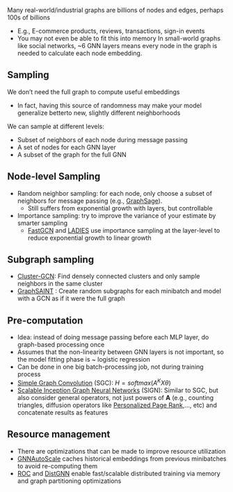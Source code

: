 Many real-world/industrial graphs are billions of nodes and edges, perhaps 100s of billions
- E.g., E-commerce products, reviews, transactions, sign-in events
- You may not even be able to fit this into memory
In small-world graphs like social networks, ~6 GNN layers means every node in the graph is needed to calculate each node embedding.

## Sampling
We don’t need the full graph to compute useful embeddings
- In fact, having this source of randomness may make your model generalize betterto new, slightly different neighborhoods

We can sample at different levels:
- Subset of neighbors of each node during message passing
- A set of nodes for each GNN layer
- A subset of the graph for the full GNN


## Node-level Sampling
- Random neighbor sampling: for each node, only choose a subset of neighbors for message passing (e.g., [GraphSage](Inductive%20Representation%20Learning%20on%20Large%20Graphs.md)).
	- Still suffers from exponential growth with layers, but controllable
- Importance sampling: try to improve the variance of your estimate by smarter sampling
	- [FastGCN](FastGCN%20Fast%20Learning%20with%20Graph%20Convolutional%20Networks%20via%20Importance%20Sampling.md) and [LADIES](Layer-Dependent%20Importance%20Sampling%20for%20Training%20Deep%20and%20Large%20Graph%20Convolutional%20Networks.md) use importance sampling at the layer-level to reduce exponential growth to linear growth
## Subgraph sampling
- [Cluster-GCN](https://arxiv.org/abs/1905.07953): Find densely connected clusters and only sample neighbors in the same cluster
- [GraphSAINT](https://arxiv.org/abs/1907.04931) : Create random subgraphs for each minibatch and model with a GCN as if it were the full graph

## Pre-computation
- Idea: instead of doing message passing before each MLP layer, do graph-based processing once
- Assumes that the non-linearity between GNN layers is not important, so the model fitting phase is ~ logistic regression
- Can be done in one big batch-processing job, not during training process
- [Simple Graph Convolution](https://arxiv.org/abs/2007.02133) (SGC): $H=softmax(A^KX\theta)$
- [Scalable Inception Graph Neural Networks](https://arxiv.org/abs/2004.11198) (SIGN): Similar to SGC, but also consider general operators, not just powers of **A** (e.g., counting triangles, diffusion operators like [Personalized Page Rank](https://arxiv.org/pdf/2006.11876.pdf),..., etc) and concatenate results as features

## Resource management
- There are optimizations that can be made to improve resource utilization
- [GNNAutoScale](https://arxiv.org/abs/2106.05609) caches historical embeddings from previous minibatches to avoid re-computing them
- [ROC](https://www.cs.cmu.edu/~zhihaoj2/papers/mlsys20.pdf) and [DistGNN](https://arxiv.org/abs/2104.06700) enable fast/scalable distributed training via memory and graph partitioning optimizations